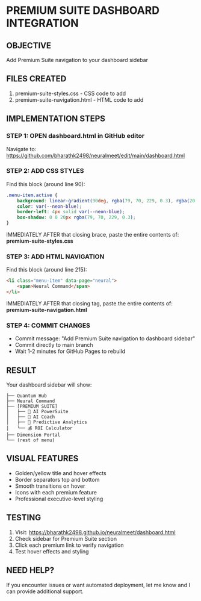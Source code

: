 # PREMIUM SUITE DASHBOARD INTEGRATION

## OBJECTIVE
Add Premium Suite navigation to your dashboard sidebar

## FILES CREATED
1. premium-suite-styles.css - CSS code to add
2. premium-suite-navigation.html - HTML code to add

## IMPLEMENTATION STEPS

### STEP 1: OPEN dashboard.html in GitHub editor
Navigate to: https://github.com/bharathk2498/neuralmeet/edit/main/dashboard.html

### STEP 2: ADD CSS STYLES
Find this block (around line 90):
```css
.menu-item.active {
    background: linear-gradient(90deg, rgba(79, 70, 229, 0.3), rgba(20, 184, 166, 0.1));
    color: var(--neon-blue);
    border-left: 4px solid var(--neon-blue);
    box-shadow: 0 0 20px rgba(79, 70, 229, 0.3);
}
```

IMMEDIATELY AFTER that closing brace, paste the entire contents of: **premium-suite-styles.css**

### STEP 3: ADD HTML NAVIGATION
Find this block (around line 215):
```html
<li class="menu-item" data-page="neural">
    <span>Neural Command</span>
</li>
```

IMMEDIATELY AFTER that closing tag, paste the entire contents of: **premium-suite-navigation.html**

### STEP 4: COMMIT CHANGES
- Commit message: "Add Premium Suite navigation to dashboard sidebar"
- Commit directly to main branch
- Wait 1-2 minutes for GitHub Pages to rebuild

## RESULT
Your dashboard sidebar will show:
```
├── Quantum Hub
├── Neural Command
├── [PREMIUM SUITE]
│   ├── 🚀 AI PowerSuite
│   ├── 🎯 AI Coach
│   ├── 🔮 Predictive Analytics
│   └── 💰 ROI Calculator
├── Dimension Portal
└── (rest of menu)
```

## VISUAL FEATURES
- Golden/yellow title and hover effects
- Border separators top and bottom
- Smooth transitions on hover
- Icons with each premium feature
- Professional executive-level styling

## TESTING
1. Visit: https://bharathk2498.github.io/neuralmeet/dashboard.html
2. Check sidebar for Premium Suite section
3. Click each premium link to verify navigation
4. Test hover effects and styling

## NEED HELP?
If you encounter issues or want automated deployment, let me know and I can provide additional support.